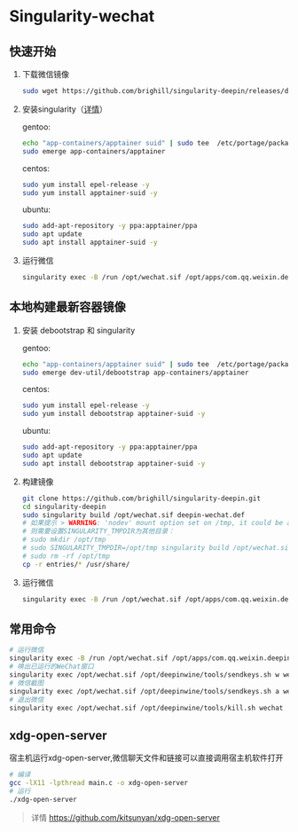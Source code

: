 # Singularity-wechat

## 快速开始

1. 下载微信镜像

   ```bash
   sudo wget https://github.com/brighill/singularity-deepin/releases/download/stable/wechat.sif -O /opt/wechat.sif
   ```

2. 安装singularity（[详情](https://apptainer.org/docs/admin/main/installation.html#install-from-pre-built-packages)）


   gentoo:

   ```bash
   echo "app-containers/apptainer suid" | sudo tee  /etc/portage/package.use/apptainer
   sudo emerge app-containers/apptainer
   ```

   centos:

   ```bash
   sudo yum install epel-release -y
   sudo yum install apptainer-suid -y
   ```

   ubuntu:

   ```bash
   sudo add-apt-repository -y ppa:apptainer/ppa
   sudo apt update
   sudo apt install apptainer-suid -y
   ```

  1. 运行微信

     ```bash
     singularity exec -B /run /opt/wechat.sif /opt/apps/com.qq.weixin.deepin/files/run.sh
     ```

## 本地构建最新容器镜像

1. 安装 debootstrap 和 singularity

   gentoo:

   ```bash
   echo "app-containers/apptainer suid" | sudo tee  /etc/portage/package.use/apptainer
   sudo emerge dev-util/debootstrap app-containers/apptainer
   ```

   centos:

   ```bash
   sudo yum install epel-release -y
   sudo yum install debootstrap apptainer-suid -y
   ```

   ubuntu:

   ```bash
   sudo add-apt-repository -y ppa:apptainer/ppa
   sudo apt update
   sudo apt install debootstrap apptainer-suid -y
   ```

2. 构建镜像

   ```bash
   git clone https://github.com/brighill/singularity-deepin.git
   cd singularity-deepin
   sudo singularity build /opt/wechat.sif deepin-wechat.def
   # 如果提示 > WARNING: 'nodev' mount option set on /tmp, it could be a source of failure during build process
   # 则需要设置SINGULARITY_TMPDIR为其他目录：
   # sudo mkdir /opt/tmp
   # sudo SINGULARITY_TMPDIR=/opt/tmp singularity build /opt/wechat.sif deepin-wechat.def
   # sudo rm -rf /opt/tmp
   cp -r entries/* /usr/share/
   ```

3. 运行微信

   ```bash
   singularity exec -B /run /opt/wechat.sif /opt/apps/com.qq.weixin.deepin/files/run.sh
   ```

## 常用命令

```bash
# 运行微信
singularity exec -B /run /opt/wechat.sif /opt/apps/com.qq.weixin.deepin/files/run.sh
# 唤出已运行的WeChat窗口
singularity exec /opt/wechat.sif /opt/deepinwine/tools/sendkeys.sh w wechat 4
# 微信截图
singularity exec /opt/wechat.sif /opt/deepinwine/tools/sendkeys.sh a wechat 3
# 退出微信
singularity exec /opt/wechat.sif /opt/deepinwine/tools/kill.sh wechat
```

## xdg-open-server

宿主机运行xdg-open-server,微信聊天文件和链接可以直接调用宿主机软件打开

```bash
# 编译
gcc -lX11 -lpthread main.c -o xdg-open-server
# 运行
./xdg-open-server
```
> 详情 https://github.com/kitsunyan/xdg-open-server

